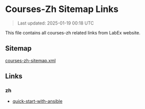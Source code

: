 # Courses-Zh Sitemap Links

> Last updated: 2025-01-19 00:18 UTC

This file contains all courses-zh related links from LabEx website.

## Sitemap

[courses-zh-sitemap.xml](https://labex.io/courses-zh-sitemap.xml)

## Links


### zh

- [quick-start-with-ansible](https://labex.io/zh/courses/quick-start-with-ansible)
